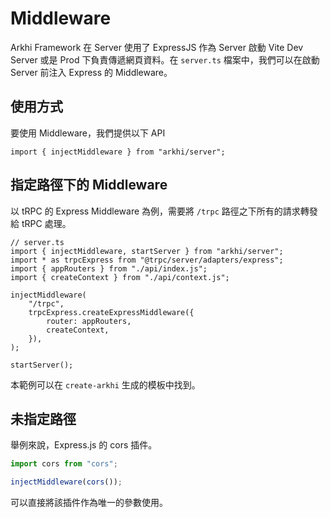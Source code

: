 # Middleware

Arkhi Framework 在 Server 使用了 ExpressJS 作為 Server 啟動 Vite Dev Server 或是 Prod 下負責傳遞網頁資料。在 `server.ts` 檔案中，我們可以在啟動 Server 前注入 Express 的 Middleware。

## 使用方式

要使用 Middleware，我們提供以下 API

```tsx
import { injectMiddleware } from "arkhi/server";
```

## 指定路徑下的 Middleware

以 tRPC 的 Express Middleware 為例，需要將 `/trpc` 路徑之下所有的請求轉發給 tRPC 處理。

```tsx
// server.ts
import { injectMiddleware, startServer } from "arkhi/server";
import * as trpcExpress from "@trpc/server/adapters/express";
import { appRouters } from "./api/index.js";
import { createContext } from "./api/context.js";

injectMiddleware(
	"/trpc",
	trpcExpress.createExpressMiddleware({
		router: appRouters,
		createContext,
	}),
);

startServer();
```

本範例可以在 `create-arkhi` 生成的模板中找到。

## 未指定路徑

舉例來說，Express.js 的 cors 插件。

```ts
import cors from "cors";

injectMiddleware(cors());
```

可以直接將該插件作為唯一的參數使用。